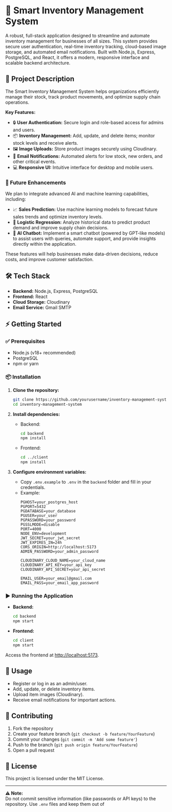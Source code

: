# 🚀 Smart Inventory Management System

A robust, full-stack application designed to streamline and automate inventory management for businesses of all sizes. This system provides secure user authentication, real-time inventory tracking, cloud-based image storage, and automated email notifications. Built with Node.js, Express, PostgreSQL, and React, it offers a modern, responsive interface and scalable backend architecture.

## 📝 Project Description

The Smart Inventory Management System helps organizations efficiently manage their stock, track product movements, and optimize supply chain operations.

**Key Features:**
- 🔒 **User Authentication:** Secure login and role-based access for admins and users.
- 📦 **Inventory Management:** Add, update, and delete items; monitor stock levels and receive alerts.
- 🖼️ **Image Uploads:** Store product images securely using Cloudinary.
- 📧 **Email Notifications:** Automated alerts for low stock, new orders, and other critical events.
- 💻 **Responsive UI:** Intuitive interface for desktop and mobile users.

### 🌟 Future Enhancements

We plan to integrate advanced AI and machine learning capabilities, including:

- 📈 **Sales Prediction:** Use machine learning models to forecast future sales trends and optimize inventory levels.
- 🔢 **Logistic Regression:** Analyze historical data to predict product demand and improve supply chain decisions.
- 🤖 **AI Chatbot:** Implement a smart chatbot (powered by GPT-like models) to assist users with queries, automate support, and provide insights directly within the application.

These features will help businesses make data-driven decisions, reduce costs, and improve customer satisfaction.

## 🛠️ Tech Stack

- **Backend:** Node.js, Express, PostgreSQL
- **Frontend:** React
- **Cloud Storage:** Cloudinary
- **Email Service:** Gmail SMTP

## ⚡ Getting Started

### ✅ Prerequisites

- Node.js (v18+ recommended)
- PostgreSQL
- npm or yarn

### 📦 Installation

1. **Clone the repository:**
   ```sh
   git clone https://github.com/yourusername/inventory-management-system.git
   cd inventory-management-system
   ```

2. **Install dependencies:**
   - Backend:
     ```sh
     cd backend
     npm install
     ```
   - Frontend:
     ```sh
     cd ../client
     npm install
     ```

3. **Configure environment variables:**
   - Copy `.env.example` to `.env` in the `backend` folder and fill in your credentials.
   - Example:
     ```
     PGHOST=your_postgres_host
     PGPORT=5432
     PGDATABASE=your_database
     PGUSER=your_user
     PGPASSWORD=your_password
     PGSSLMODE=disable
     PORT=4000
     NODE_ENV=development
     JWT_SECRET=your_jwt_secret
     JWT_EXPIRES_IN=24h
     CORS_ORIGIN=http://localhost:5173
     ADMIN_PASSWORD=your_admin_password

     CLOUDINARY_CLOUD_NAME=your_cloud_name
     CLOUDINARY_API_KEY=your_api_key
     CLOUDINARY_API_SECRET=your_api_secret

     EMAIL_USER=your_email@gmail.com
     EMAIL_PASS=your_email_app_password
     ```

### ▶️ Running the Application

- **Backend:**
  ```sh
  cd backend
  npm start
  ```
- **Frontend:**
  ```sh
  cd client
  npm start
  ```

Access the frontend at [http://localhost:5173](http://localhost:5173).

## 🎯 Usage

- Register or log in as an admin/user.
- Add, update, or delete inventory items.
- Upload item images (Cloudinary).
- Receive email notifications for important actions.

## 🤝 Contributing

1. Fork the repository
2. Create your feature branch (`git checkout -b feature/YourFeature`)
3. Commit your changes (`git commit -m 'Add some feature'`)
4. Push to the branch (`git push origin feature/YourFeature`)
5. Open a pull request

## 📄 License

This project is licensed under the MIT License.

---

**⚠️ Note:**  
Do not commit sensitive information (like passwords or API keys) to the repository. Use `.env` files and keep them out of